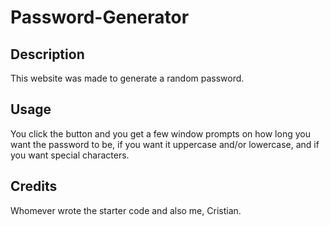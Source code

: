 # Password-Generator


## Description
This website was made to generate a random password.


## Usage
You click the button and you get a few window prompts on how long you want the password to be, if you want it uppercase and/or lowercase, and if you want special characters.

## Credits
Whomever wrote the starter code and also me, Cristian.
